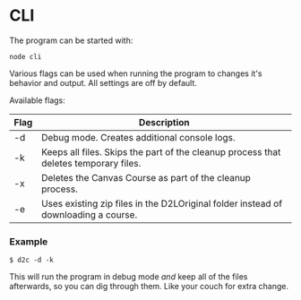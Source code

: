 # CLI


The program can be started with:

 `node cli`

Various flags can be used when running the program to changes it's behavior and output.  All settings are off by default.

 Available flags:

 Flag | Description |
 ---- | ----------- |
 -d   | Debug mode. Creates additional console logs.                                         |
 -k   | Keeps all files. Skips the part of the cleanup process that deletes temporary files. |
 -x   | Deletes the Canvas Course as part of the cleanup process. |
 -e   | Uses existing zip files in the D2LOriginal folder instead of downloading a course. |


 ### Example

 `$ d2c -d -k`

 This will run the program in debug mode *and* keep all of the files afterwards, so you can dig through them. Like your couch for extra change.

